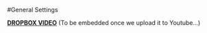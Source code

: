 #General Settings

[**DROPBOX VIDEO**](https://www.dropbox.com/s/pvpu0x04iexqiou/buddyboss-platform-general-settings.mp4?raw=1)
(To be embedded once we upload it to Youtube...)